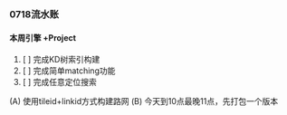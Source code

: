 ### 0718流水账

#### 本周引擎 +Project
1. [ ] 完成KD树索引构建
2. [ ] 完成简单matching功能
3. [ ] 完成任意定位搜索

(A) 使用tileid+linkid方式构建路网
(B) 今天到10点最晚11点，先打包一个版本
